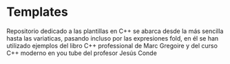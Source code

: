 # Templates
Repositorio dedicado a las plantillas en C++ se abarca desde la más sencilla hasta las variaticas, pasando incluso por las expresiones 
fold, en él se han utilizado ejemplos del libro C++ professional de Marc Gregoire y del curso C++ moderno en you tube del profesor
Jesús Conde
